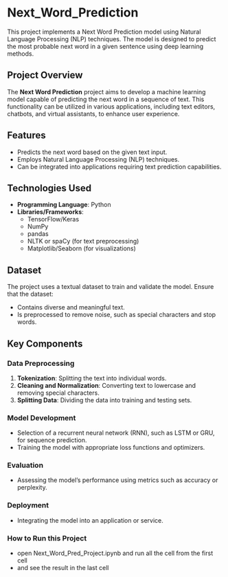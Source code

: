 # Next_Word_Prediction
This project implements a Next Word Prediction model using Natural Language Processing (NLP) techniques. The model is designed to predict the most probable next word in a given sentence using deep learning methods.

## Project Overview

The **Next Word Prediction** project aims to develop a machine learning model capable of predicting the next word in a sequence of text. This functionality can be utilized in various applications, including text editors, chatbots, and virtual assistants, to enhance user experience.

## Features

- Predicts the next word based on the given text input.
- Employs Natural Language Processing (NLP) techniques.
- Can be integrated into applications requiring text prediction capabilities.

## Technologies Used

- **Programming Language**: Python
- **Libraries/Frameworks**:
  - TensorFlow/Keras
  - NumPy
  - pandas
  - NLTK or spaCy (for text preprocessing)
  - Matplotlib/Seaborn (for visualizations)

## Dataset

The project uses a textual dataset to train and validate the model. Ensure that the dataset:

- Contains diverse and meaningful text.
- Is preprocessed to remove noise, such as special characters and stop words.

## Key Components

### Data Preprocessing

1. **Tokenization**: Splitting the text into individual words.
2. **Cleaning and Normalization**: Converting text to lowercase and removing special characters.
3. **Splitting Data**: Dividing the data into training and testing sets.

### Model Development

- Selection of a recurrent neural network (RNN), such as LSTM or GRU, for sequence prediction.
- Training the model with appropriate loss functions and optimizers.

### Evaluation

- Assessing the model’s performance using metrics such as accuracy or perplexity.

### Deployment

- Integrating the model into an application or service.

### How to Run this Project
- open Next_Word_Pred_Project.ipynb and run all the cell from the first cell
- and see the result in the last cell
